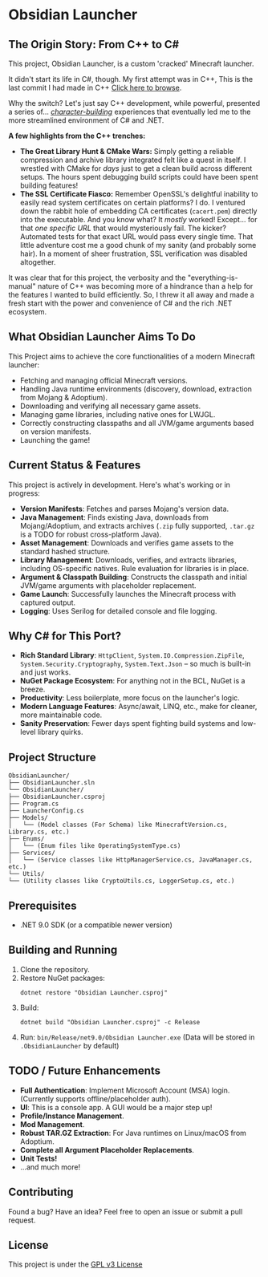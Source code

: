 ﻿# Obsidian Launcher

## The Origin Story: From C++ to C#

This project, Obsidian Launcher, is a custom 'cracked' Minecraft launcher.

It didn't start its life in C#, though. My first attempt was in C++, This is the last commit I had made in C++ [Click here to browse](https://github.com/Advik-B/Obsidian-Launcher/tree/ff27925ef0075a02787c2754d71c0096c27b33f1).

Why the switch? Let's just say C++ development, while powerful, presented a series of... *[character-building](./Images/rage-commits.png)* experiences that eventually led me to the more streamlined environment of C# and .NET.

**A few highlights from the C++ trenches:**

*   **The Great Library Hunt & CMake Wars:** Simply getting a reliable compression and archive library integrated felt like a quest in itself. I wrestled with CMake for *days* just to get a clean build across different setups. The hours spent debugging build scripts could have been spent building features!
*   **The SSL Certificate Fiasco:** Remember OpenSSL's delightful inability to easily read system certificates on certain platforms? I do. I ventured down the rabbit hole of embedding CA certificates (`cacert.pem`) directly into the executable. And you know what? It *mostly* worked! Except... for that *one specific URL* that would mysteriously fail. The kicker? Automated tests for that exact URL would pass every single time. That little adventure cost me a good chunk of my sanity (and probably some hair). In a moment of sheer frustration, SSL verification was disabled altogether.

It was clear that for this project, the verbosity and the "everything-is-manual" nature of C++ was becoming more of a hindrance than a help for the features I wanted to build efficiently. So, I threw it all away and made a fresh start with the power and convenience of C# and the rich .NET ecosystem.

## What Obsidian Launcher Aims To Do

This Project aims to achieve the core functionalities of a modern Minecraft launcher:

*   Fetching and managing official Minecraft versions.
*   Handling Java runtime environments (discovery, download, extraction from Mojang & Adoptium).
*   Downloading and verifying all necessary game assets.
*   Managing game libraries, including native ones for LWJGL.
*   Correctly constructing classpaths and all JVM/game arguments based on version manifests.
*   Launching the game!

## Current Status & Features

This project is actively in development. Here's what's working or in progress:

*   **Version Manifests**: Fetches and parses Mojang's version data.
*   **Java Management**: Finds existing Java, downloads from Mojang/Adoptium, and extracts archives (`.zip` fully supported, `.tar.gz` is a TODO for robust cross-platform Java).
*   **Asset Management**: Downloads and verifies game assets to the standard hashed structure.
*   **Library Management**: Downloads, verifies, and extracts libraries, including OS-specific natives. Rule evaluation for libraries is in place.
*   **Argument & Classpath Building**: Constructs the classpath and initial JVM/game arguments with placeholder replacement.
*   **Game Launch**: Successfully launches the Minecraft process with captured output.
*   **Logging**: Uses Serilog for detailed console and file logging.


## Why C# for This Port?

*   **Rich Standard Library**: `HttpClient`, `System.IO.Compression.ZipFile`, `System.Security.Cryptography`, `System.Text.Json` – so much is built-in and just works.
*   **NuGet Package Ecosystem**: For anything not in the BCL, NuGet is a breeze.
*   **Productivity**: Less boilerplate, more focus on the launcher's logic.
*   **Modern Language Features**: Async/await, LINQ, etc., make for cleaner, more maintainable code.
*   **Sanity Preservation**: Fewer days spent fighting build systems and low-level library quirks.

## Project Structure

```
ObsidianLauncher/
├── ObsidianLauncher.sln
└── ObsidianLauncher/
├── ObsidianLauncher.csproj
├── Program.cs
├── LauncherConfig.cs
├── Models/
│   └── (Model classes (For Schema) like MinecraftVersion.cs, Library.cs, etc.)
├── Enums/
│   └── (Enum files like OperatingSystemType.cs)
├── Services/
│   └── (Service classes like HttpManagerService.cs, JavaManager.cs, etc.)
└── Utils/
└── (Utility classes like CryptoUtils.cs, LoggerSetup.cs, etc.)
```

## Prerequisites

*   .NET 9.0 SDK (or a compatible newer version)

## Building and Running

1.  Clone the repository.
2.  Restore NuGet packages:
    ```
    dotnet restore "Obsidian Launcher.csproj"
    ```
3.  Build: 
    ```
    dotnet build "Obsidian Launcher.csproj" -c Release
    ```
4.  Run: `bin/Release/net9.0/Obsidian Launcher.exe`
    (Data will be stored in `.ObsidianLauncher` by default)

## TODO / Future Enhancements

*   **Full Authentication**: Implement Microsoft Account (MSA) login. (Currently supports offline/placeholder auth).
*   **UI**: This is a console app. A GUI would be a major step up!
*   **Profile/Instance Management**.
*   **Mod Management**.
*   **Robust TAR.GZ Extraction**: For Java runtimes on Linux/macOS from Adoptium.
*   **Complete all Argument Placeholder Replacements**.
*   **Unit Tests!**
*   ...and much more!

## Contributing

Found a bug? Have an idea? Feel free to open an issue or submit a pull request.

## License

This project is under the [GPL v3 License](LICENSE.txt)
